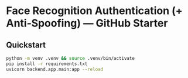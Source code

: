# Face Recognition Authentication (+ Anti‑Spoofing) — GitHub Starter

## Quickstart
```bash
python -m venv .venv && source .venv/bin/activate
pip install -r requirements.txt
uvicorn backend.app.main:app --reload
```
